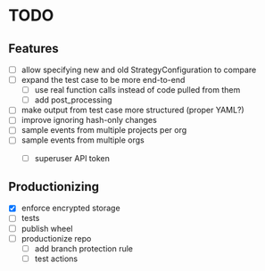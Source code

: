 # TODO

## Features
- [ ] allow specifying new and old StrategyConfiguration to compare
- [ ] expand the test case to be more end-to-end
    - [ ] use real function calls instead of code pulled from them
    - [ ] add post_processing
- [ ] make output from test case more structured (proper YAML?)
- [ ] improve ignoring hash-only changes
- [ ] sample events from multiple projects per org
- [ ] sample events from multiple orgs
    - [ ] superuser API token


## Productionizing
- [x] enforce encrypted storage
- [ ] tests
- [ ] publish wheel
- [ ] productionize repo
    - [ ] add branch protection rule
    - [ ] test actions